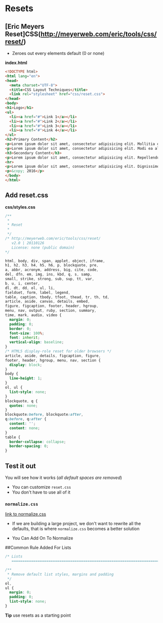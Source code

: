 # Resets
## [Eric Meyers Reset]CSS(http://meyerweb.com/eric/tools/css/reset/)
* Zeroes out every elements default (0 or none)

**index.html**

```html
<!DOCTYPE html>
<html lang="en">
<head>
  <meta charset="UTF-8">
  <title>CSS Layout Techniques</title>
  <link rel="stylesheet" href="css/reset.css">
</head>
<body>
<h1>Logo</h1>
<ul>
  <li><a href="#">Link 1</a></li>
  <li><a href="#">Link 2</a></li>
  <li><a href="#">Link 3</a></li>
  <li><a href="#">Link 4</a></li>
</ul>
<h2>Primary Content</h2>
<p>Lorem ipsum dolor sit amet, consectetur adipisicing elit. Mollitia dignissimos quo quis explicabo fuga eius sit sequi, non hic iste obcaecati sapiente soluta vero vitae veniam eligendi nemo temporibus harum!</p>
<p>Lorem ipsum dolor sit amet, consectetur adipisicing elit. Modi ea alias quis et perferendis vero delectus unde, aperiam fugiat doloremque quia reprehenderit dolore dicta in magnam, quidem dolores tempore ad.</p>
<h3>Secondary Content</h3>
<p>Lorem ipsum dolor sit amet, consectetur adipisicing elit. Repellendus officia excepturi explicabo unde nisi possimus, qui voluptate quos nesciunt laudantium sed. Culpa, aperiam quisquam ex blanditiis placeat error quos exercitationem?</p>
<hr>
<p>Lorem ipsum dolor sit amet, consectetur adipisicing elit. Dignissimos voluptates, cum rerum aspernatur tempora porro? A numquam repellat, nobis perferendis enim ratione tenetur ipsum fuga inventore eligendi deserunt, ullam temporibus.</p>
<p>&copy; 2016</p>
</body>
</html>
```

## Add reset.css

**css/styles.css**

```css
/**
 *
 * Reset
 *
 */
/* http://meyerweb.com/eric/tools/css/reset/
   v2.0 | 20110126
   License: none (public domain)
*/

html, body, div, span, applet, object, iframe,
h1, h2, h3, h4, h5, h6, p, blockquote, pre,
a, abbr, acronym, address, big, cite, code,
del, dfn, em, img, ins, kbd, q, s, samp,
small, strike, strong, sub, sup, tt, var,
b, u, i, center,
dl, dt, dd, ol, ul, li,
fieldset, form, label, legend,
table, caption, tbody, tfoot, thead, tr, th, td,
article, aside, canvas, details, embed,
figure, figcaption, footer, header, hgroup,
menu, nav, output, ruby, section, summary,
time, mark, audio, video {
  margin: 0;
  padding: 0;
  border: 0;
  font-size: 100%;
  font: inherit;
  vertical-align: baseline;
}
/* HTML5 display-role reset for older browsers */
article, aside, details, figcaption, figure,
footer, header, hgroup, menu, nav, section {
  display: block;
}
body {
  line-height: 1;
}
ol, ul {
  list-style: none;
}
blockquote, q {
  quotes: none;
}
blockquote:before, blockquote:after,
q:before, q:after {
  content: '';
  content: none;
}
table {
  border-collapse: collapse;
  border-spacing: 0;
}

```

## Test it out
You will see how it works (_all default spaces are removed_)

* You can customize `reset.css`
* You don't have to use all of it

### `normalize.css`
[link to normalize.css](http://necolas.github.io/normalize.css)

* If we are building a large project, we don't want to rewrite all the defaults, that is where `normalize.css` becomes a better solution

* You Can Add On To Normalize

##Common Rule Added For Lists

```css
/* Lists
   ========================================================================== */

/**
 * Remove default list styles, margins and padding
 */
ol,
ul {
  margin: 0;
  padding: 0;
  list-style: none;
}
```

**Tip** use resets as a starting point

